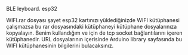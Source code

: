 BLE leyboard. 
esp32


WIFI.rar dosyası şayet esp32 kartınızı yüklediğinizde WIFI kütüphanesi çalışmazsa bu rar dosyasındaki kütüphaneyi 
kütüphane dosyalarınıza kopyalayın. Benim kullandığım ve için de tcp socket bağlantılarını içeren kütüphanedir. 
URL dosyalarının içerisinde Arduino library sayfasında bu WIFI kütüphanesinin bilgilerini bulacaksınız. 

